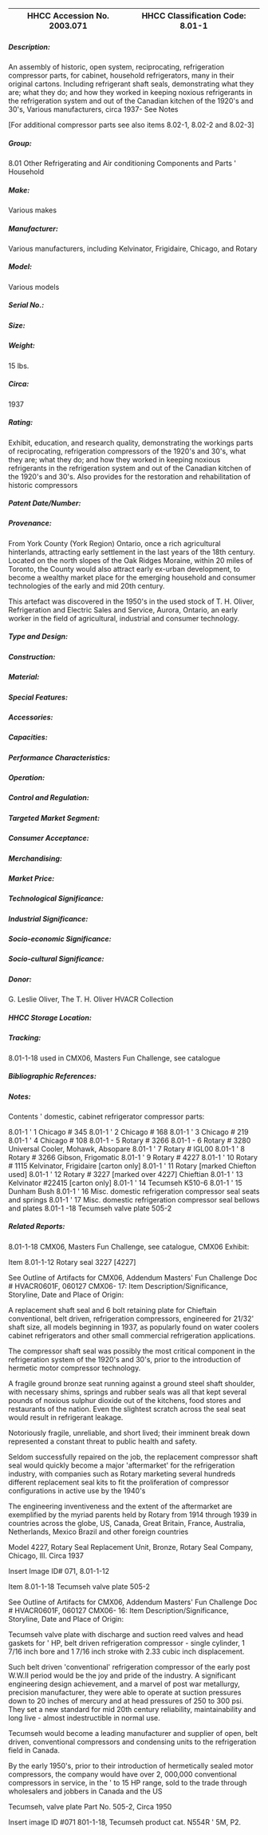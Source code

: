 | **HHCC Accession No. 2003.071** |**HHCC Classification Code:  8.01-1**|
| ----------- | ----------- |
##### Description:
An assembly of historic, open system, reciprocating, refrigeration compressor parts, for cabinet, household refrigerators, many in their original cartons. Including refrigerant shaft seals, demonstrating what they are; what they do; and how they worked in keeping noxious refrigerants in the refrigeration system and out of the Canadian kitchen of the 1920's and 30's, Various manufacturers, circa 1937- See Notes

[For additional compressor parts see also items 8.02-1, 8.02-2 and 8.02-3]
##### Group:
8.01 Other Refrigerating and Air conditioning Components and Parts ' Household

##### Make:
Various makes

##### Manufacturer:
Various manufacturers, including Kelvinator, Frigidaire, Chicago, and Rotary

##### Model:
Various models

##### Serial No.:


##### Size:


##### Weight:
15 lbs.

##### Circa:
1937

##### Rating:
Exhibit, education, and research quality, demonstrating the workings parts of reciprocating, refrigeration compressors of the 1920's and 30's, what they are; what they do; and how they worked in keeping noxious refrigerants in the refrigeration system and out of the Canadian kitchen of the 1920's and 30's. Also provides for the restoration and rehabilitation of historic compressors

##### Patent Date/Number:


##### Provenance:
From York County (York Region) Ontario, once a rich agricultural hinterlands, attracting early settlement in the last years of the 18th century. Located on the north slopes of the Oak Ridges Moraine, within 20 miles of Toronto, the County would also attract early ex-urban development, to become a wealthy market place for the emerging household and consumer technologies of the early and mid 20th century. 

This artefact was discovered in the 1950's in the used stock of T. H. Oliver, Refrigeration and Electric Sales and Service, Aurora, Ontario, an early worker in the field of agricultural, industrial and consumer technology.

##### Type and Design:


##### Construction:


##### Material:


##### Special Features:


##### Accessories:


##### Capacities:


##### Performance Characteristics:


##### Operation:


##### Control and Regulation:


##### Targeted Market Segment:


##### Consumer Acceptance:


##### Merchandising:


##### Market Price:


##### Technological Significance:


##### Industrial Significance:


##### Socio-economic Significance:


##### Socio-cultural Significance:


##### Donor:
G. Leslie Oliver, The T. H. Oliver HVACR Collection

##### HHCC Storage Location:


##### Tracking:
8.01-1-18 used in CMX06, Masters Fun Challenge, see catalogue

##### Bibliographic References:


##### Notes:
Contents ' domestic, cabinet refrigerator compressor parts: 

8.01-1 ' 1 Chicago # 345
8.01-1 ' 2 Chicago # 168
8.01-1 ' 3 Chicago # 219
8.01-1 ' 4 Chicago # 108
8.01-1 - 5  Rotary # 3266
8.01-1 - 6  Rotary # 3280 Universal Cooler, Mohawk, Absopare
8.01-1 ' 7 Rotary # IGL00
8.01-1 ' 8  Rotary # 3266 Gibson, Frigomatic
8.01-1 ' 9  Rotary # 4227
8.01-1 ' 10 Rotary # 1115 Kelvinator, Frigidaire [carton only]
8.01-1 ' 11 Rotary [marked Chiefton used]
8.01-1 ' 12 Rotary # 3227 [marked over 4227] Chieftian
8.01-1 ' 13 Kelvinator #22415 [carton only]
8.01-1 ' 14 Tecumseh K510-6
8.01-1 ' 15 Dunham Bush 
8.01-1 ' 16 Misc. domestic refrigeration compressor seal seats and springs
8.01-1 ' 17 Misc. domestic refrigeration compressor seal bellows and plates
8.01-1 -18 Tecumseh valve plate 505-2

##### Related Reports:
8.01-1-18 CMX06, Masters Fun Challenge, see catalogue, CMX06 Exhibit:

Item 8.01-1-12 Rotary seal 3227 [4227]

See Outline of Artifacts for CMX06, Addendum Masters' Fun Challenge 
Doc # HVACR0601F, 060127
CMX06- 17: Item Description/Significance, Storyline, Date and Place of Origin:   

A replacement shaft seal and 6 bolt retaining plate for Chieftain conventional, belt driven, refrigeration compressors, engineered for 21/32' shaft size, all models beginning in 1937, as popularly found on water coolers cabinet refrigerators and other small commercial refrigeration applications.

The compressor shaft seal was possibly the most critical component in the refrigeration system of the 1920's and 30's, prior to the introduction of hermetic motor compressor technology.

A fragile ground bronze seat running against a ground steel shaft shoulder, with necessary shims, springs and rubber seals was all that kept several pounds of noxious sulphur dioxide out of the kitchens, food stores and restaurants of the nation. Even the slightest scratch across the seal seat would result in refrigerant leakage. 

Notoriously fragile, unreliable, and short lived; their imminent break down represented a constant threat to public health and safety.

Seldom successfully repaired on the job, the replacement compressor shaft seal would quickly become a major 'aftermarket' for the refrigeration industry, with companies such as Rotary marketing several hundreds different replacement seal kits to fit the proliferation of compressor configurations in active use by the 1940's

The engineering inventiveness and the extent of the aftermarket are exemplified by the myriad parents held by Rotary from 1914 through 1939 in countries across the globe, US, Canada, Great Britain, France, Australia, Netherlands, Mexico Brazil and other foreign countries               

Model 4227, Rotary Seal Replacement Unit, Bronze, Rotary Seal Company, Chicago, Ill. Circa 1937

Insert Image ID#  071, 8.01-1-12





Item 8.01-1-18 Tecumseh valve plate 505-2

See Outline of Artifacts for CMX06, Addendum Masters' Fun Challenge 
Doc # HVACR0601F, 060127
CMX06- 16: Item Description/Significance, Storyline, Date and Place of Origin:   

Tecumseh valve plate with discharge and suction reed valves and head gaskets for ' HP, belt driven refrigeration compressor - single cylinder, 1 7/16 inch bore and 1 7/16 inch stroke with 2.33 cubic inch displacement.

Such belt driven 'conventional' refrigeration compressor of the early post W.W.II period would be the joy and pride of the industry. A significant engineering design achievement, and a marvel of post war metallurgy, precision manufacturer, they were able to operate at suction pressures down to 20 inches of mercury and at head pressures of 250 to 300 psi. They set a new standard for mid 20th century reliability, maintainability and long live - almost indestructible in normal use. 

Tecumseh would become a leading manufacturer and supplier of open, belt driven, conventional compressors and condensing units to the refrigeration field in Canada.

By the early 1950's, prior to their introduction of hermetically sealed motor compressors, the company  would have over 2, 000,000 conventional compressors in service, in the ' to 15 HP range, sold to the trade through wholesalers and jobbers in Canada and the US 

Tecumseh, valve plate Part No. 505-2, Circa 1950

Insert image ID #071 801-1-18, Tecumseh product cat. N554R ' 5M, P2.
